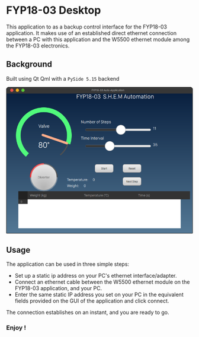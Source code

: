 # FYP18-03 Desktop

This application to as a backup control interface for the FYP18-03 application. It makes use of an established direct ethernet connection between a PC with 
this application and the W5500 ethernet module among the FYP18-03 electronics.

## Background

Built using Qt Qml with a ```PySide 5.15``` backend

![Desktop Image](imgs/desktop_v1.png)

## Usage

The application can be used in three simple steps:

* Set up a static ip address on your PC's ethernet interface/adapter.
* Connect an ethernet cable between the W5500 ethernet module on the FYP18-03 application, and your PC.
* Enter the same static IP address you set on your PC in the equivalent fields provided on the GUI of the application and click connect.

The connection establishes on an instant, and you are ready to go.

### Enjoy !



